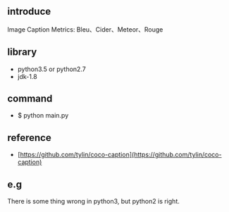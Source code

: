 ## introduce
Image Caption Metrics: Bleu、Cider、Meteor、Rouge

## library
* python3.5 or python2.7
* jdk-1.8

## command
* $ python main.py

## reference
* [https://github.com/tylin/coco-caption](https://github.com/tylin/coco-caption)

## e.g
There is some thing wrong in python3, but python2 is right.

